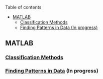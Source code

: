Table of contents

- [MATLAB](#matlab)
  - [Classification Methods](#classification-methods)
  - [Finding Patterns in Data (In progress)](#finding-patterns-in-data-in-progress)

## MATLAB

### [Classification Methods](https://github.com/ponte-vecchio/machinelearning/blob/main/MATLAB/ML_mat_01_classification_methods_in_machine_learning.md#introduction)

### [Finding Patterns in Data](https://github.com/ponte-vecchio/machinelearning/blob/main/MATLAB/ML_mat_02_finding_patterns_in_data.md#finding-patterns-in-data) (In progress)